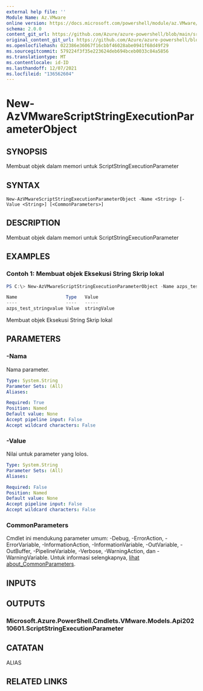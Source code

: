 ```yaml
---
external help file: ''
Module Name: Az.VMware
online version: https://docs.microsoft.com/powershell/module/az.VMware/new-AzVMwareScriptStringExecutionParameterObject
schema: 2.0.0
content_git_url: https://github.com/Azure/azure-powershell/blob/main/src/VMware/help/New-AzVMwareScriptStringExecutionParameterObject.md
original_content_git_url: https://github.com/Azure/azure-powershell/blob/main/src/VMware/help/New-AzVMwareScriptStringExecutionParameterObject.md
ms.openlocfilehash: 022386e36067f16cbbf46028abe0941f68d49f29
ms.sourcegitcommit: 579224f3f35e223624deb694bceb0033c84a5856
ms.translationtype: MT
ms.contentlocale: id-ID
ms.lasthandoff: 12/07/2021
ms.locfileid: "136562604"
---
```

# New-AzVMwareScriptStringExecutionParameterObject

## SYNOPSIS
Membuat objek dalam memori untuk ScriptStringExecutionParameter

## SYNTAX

```
New-AzVMwareScriptStringExecutionParameterObject -Name <String> [-Value <String>] [<CommonParameters>]
```

## DESCRIPTION
Membuat objek dalam memori untuk ScriptStringExecutionParameter

## EXAMPLES

### Contoh 1: Membuat objek Eksekusi String Skrip lokal
```powershell
PS C:\> New-AzVMwareScriptStringExecutionParameterObject -Name azps_test_stringvalue -Value "stringValue"

Name                  Type   Value
----                  ----   -----
azps_test_stringvalue Value  stringValue
```

Membuat objek Eksekusi String Skrip lokal

## PARAMETERS

### -Nama
Nama parameter.

```yaml
Type: System.String
Parameter Sets: (All)
Aliases:

Required: True
Position: Named
Default value: None
Accept pipeline input: False
Accept wildcard characters: False
```

### -Value
Nilai untuk parameter yang lolos.

```yaml
Type: System.String
Parameter Sets: (All)
Aliases:

Required: False
Position: Named
Default value: None
Accept pipeline input: False
Accept wildcard characters: False
```

### CommonParameters
Cmdlet ini mendukung parameter umum: -Debug, -ErrorAction, -ErrorVariable, -InformationAction, -InformationVariable, -OutVariable, -OutBuffer, -PipelineVariable, -Verbose, -WarningAction, dan -WarningVariable. Untuk informasi selengkapnya, [lihat about_CommonParameters](http://go.microsoft.com/fwlink/?LinkID=113216).

## INPUTS

## OUTPUTS

### Microsoft.Azure.PowerShell.Cmdlets.VMware.Models.Api20210601.ScriptStringExecutionParameter

## CATATAN

ALIAS

## RELATED LINKS

